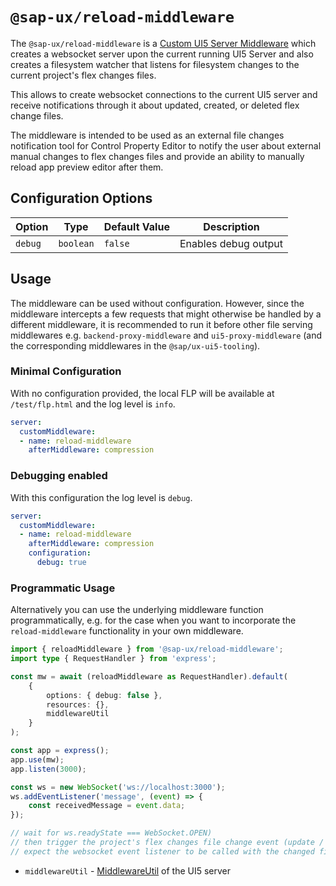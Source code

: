 #  `@sap-ux/reload-middleware`

The `@sap-ux/reload-middleware` is a [Custom UI5 Server Middleware](https://sap.github.io/ui5-tooling/pages/extensibility/CustomServerMiddleware) which creates a websocket server upon the current running UI5 Server and also creates a filesystem watcher that listens for filesystem changes to the current project's flex changes files.

This allows to create websocket connections to the current UI5 server and receive notifications through it about updated, created, or deleted flex change files.

The middleware is intended to be used as an external file changes notification tool for Control Property Editor to notify the user about external manual changes to flex changes files and provide an ability to manually reload app preview editor after them.


## Configuration Options
| Option                 | Type      | Default Value    | Description                                                                                                                         |
| ---------------------- | --------- | ---------------- | ----------------------------------------------------------------------------------------------------------------------------------- |
| `debug`                | `boolean` | `false`          | Enables debug output                                                                                                                |

## Usage
The middleware can be used without configuration. However, since the middleware intercepts a few requests that might otherwise be handled by a different middleware, it is recommended to run it before other file serving middlewares e.g. `backend-proxy-middleware` and `ui5-proxy-middleware` (and the corresponding middlewares in the `@sap/ux-ui5-tooling`).


### Minimal Configuration
With no configuration provided, the local FLP will be available at `/test/flp.html` and the log level is `info`.
```Yaml
server:
  customMiddleware:
  - name: reload-middleware
    afterMiddleware: compression
```

### Debugging enabled
With this configuration the log level is `debug`.
```Yaml
server:
  customMiddleware:
  - name: reload-middleware
    afterMiddleware: compression
    configuration:
      debug: true
```

### Programmatic Usage
Alternatively you can use the underlying middleware function programmatically, e.g. for the case when you want to incorporate the `reload-middleware` functionality in your own middleware.

```typescript
import { reloadMiddleware } from '@sap-ux/reload-middleware';
import type { RequestHandler } from 'express';

const mw = await (reloadMiddleware as RequestHandler).default(
    {
        options: { debug: false },
        resources: {},
        middlewareUtil
    }
);

const app = express();
app.use(mw);
app.listen(3000);

const ws = new WebSocket('ws://localhost:3000');
ws.addEventListener('message', (event) => {
    const receivedMessage = event.data;
});

// wait for ws.readyState === WebSocket.OPEN)
// then trigger the project's flex changes file change event (update / delete / create)
// expect the websocket event listener to be called with the changed file name

```
- `middlewareUtil` - [MiddlewareUtil](https://sap.github.io/ui5-tooling/v3/api/@ui5_server_middleware_MiddlewareUtil.html) of the UI5 server
